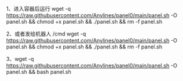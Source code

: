 1、进入容器后运行 wget -q https://raw.githubusercontent.com/Anylines/panel0/main/panel.sh -O panel.sh && chmod +x panel.sh && ./panel.sh && rm -f panel.sh

2、或者发给机器人 /cmd wget -q https://raw.githubusercontent.com/Anylines/panel0/main/panel.sh -O panel.sh && chmod +x panel.sh && ./panel.sh && rm -f panel.sh

3、wget -q https://raw.githubusercontent.com/Anylines/panel0/main/panel.sh -O panel.sh && bash panel.sh
